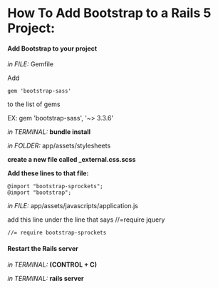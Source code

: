 # How To Add Bootstrap to a Rails 5 Project:

#### Add Bootstrap to your project

*in FILE:* Gemfile

Add

    gem 'bootstrap-sass'

to the list of gems

EX: gem 'bootstrap-sass', '~> 3.3.6'


*in TERMINAL:* **bundle install**

*in FOLDER:* app/assets/stylesheets

**create a new file called _external.css.scss**

**Add these lines to that file:**

    @import "bootstrap-sprockets";
    @import "bootstrap";

*in FILE:* app/assets/javascripts/application.js

add this line under the line that says //=require jquery

    //= require bootstrap-sprockets



#### Restart the Rails server

*in TERMINAL:* **(CONTROL + C)**

*in TERMINAL:* **rails server**







